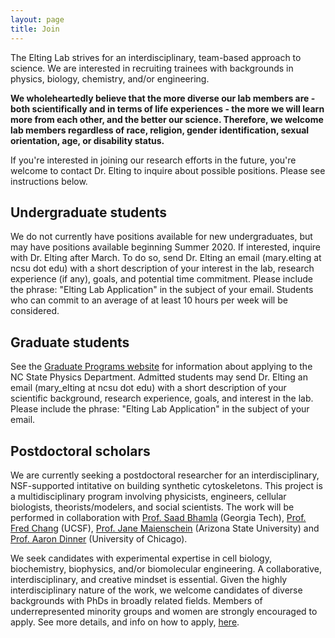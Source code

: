 ```yaml
---
layout: page
title: Join
---
```


The Elting Lab strives for an interdisciplinary, team-based approach to science. We are interested in recruiting trainees with backgrounds in physics, biology, chemistry, and/or engineering.

**We wholeheartedly believe that the more diverse our lab members are - both scientifically and in terms of life experiences - the more we will learn more from each other, and the better our science. Therefore, we welcome lab members regardless of race, religion, gender identification, sexual orientation, age, or disability status.**

If you're interested in joining our research efforts in the future, you're welcome to contact Dr. Elting to inquire about possible positions. Please see instructions below.

## Undergraduate students

We do not currently have positions available for new undergraduates, but may have positions available beginning Summer 2020. If interested, inquire with Dr. Elting after March. To do so, send Dr. Elting an email (mary.elting at ncsu dot edu) with a short description of your interest in the lab, research experience (if any), goals, and potential time commitment. Please include the phrase: "Elting Lab Application" in the subject of your email. Students who can commit to an average of at least 10 hours per week will be considered.

## Graduate students

See the <a href="https://www.physics.ncsu.edu/graduate/">Graduate Programs website</a> for information about applying to the NC State Physics Department. Admitted students may send Dr. Elting an email (mary_elting at ncsu dot edu) with a short description of your scientific background, research experience, goals, and interest in the lab. Please include the phrase: "Elting Lab Application" in the subject of your email.

## Postdoctoral scholars

We are currently seeking a postdoctoral researcher for an interdisciplinary, NSF-supported intitative on building synthetic cytoskeletons. This project is a multidisciplinary program involving physicists, engineers, cellular biologists, theorists/modelers, and social scientists. The work will be performed in collaboration with <a href="https://www.bhamla.gatech.edu/">Prof. Saad Bhamla</a> (Georgia Tech), <a href="https://www.fredchanglab.ucsf.edu/">Prof. Fred Chang</a> (UCSF), <a href="https://sols.asu.edu/jane-maienschein">Prof. Jane Maienschein</a> (Arizona State University) and <a href="http://dinner-group.uchicago.edu/">Prof. Aaron Dinner</a> (University of Chicago).

We seek candidates with experimental expertise in cell biology, biochemistry, biophysics, and/or biomolecular engineering. A collaborative, interdisciplinary, and creative mindset is essential. Given the highly interdisciplinary nature of the work, we welcome candidates of diverse backgrounds with PhDs in broadly related fields. Members of underrepresented minority groups and women are strongly encouraged to apply. See more details, and info on how to apply, <a href="https://physics.ncsu.edu/eltinglab/CyborgCellsPostdocAd.pdf">here</a>.

<!-- We are not currently recruiting postdocs, but exceptional candidates may be considered. Send Dr. Elting an email (mary_elting at ncsu dot edu) with your CV and a cover letter describing your background, research experience, and why you're interested in the lab. Please include the phrase: "Elting Lab Application" in the subject of your email. -->
